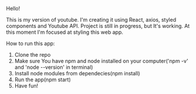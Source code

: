 Hello!

This is my version of youtube. I'm creating it using React, axios, styled components and Youtube API. Project is still in progress, but It's working. At this moment I'm focused at styling this web app.


How to run this app: 

1. Clone the repo
2. Make sure You have npm and node installed on your computer('npm -v' and 'node --version' in terminal)
3. Install node modules from dependecies(npm install)
4. Run the app(npm start)
5. Have fun!
